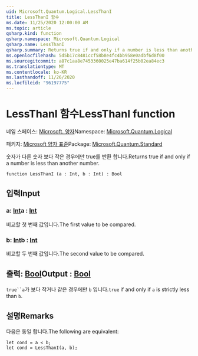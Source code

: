 ```yaml
---
uid: Microsoft.Quantum.Logical.LessThanI
title: LessThanI 함수
ms.date: 11/25/2020 12:00:00 AM
ms.topic: article
qsharp.kind: function
qsharp.namespace: Microsoft.Quantum.Logical
qsharp.name: LessThanI
qsharp.summary: Returns true if and only if a number is less than another number.
ms.openlocfilehash: 5d5b17c8481ccf58b8e4fc4bb958e0adbf6d8f00
ms.sourcegitcommit: a87c1aa8e7453360025e47ba614f25b02ea84ec3
ms.translationtype: MT
ms.contentlocale: ko-KR
ms.lasthandoff: 11/26/2020
ms.locfileid: "96197775"
---
```

# <a name="lessthani-function"></a><span data-ttu-id="55d56-102">LessThanI 함수</span><span class="sxs-lookup"><span data-stu-id="55d56-102">LessThanI function</span></span>

<span data-ttu-id="55d56-103">네임 스페이스: [Microsoft. 양자](xref:Microsoft.Quantum.Logical)</span><span class="sxs-lookup"><span data-stu-id="55d56-103">Namespace: [Microsoft.Quantum.Logical](xref:Microsoft.Quantum.Logical)</span></span>

<span data-ttu-id="55d56-104">패키지: [Microsoft 양자 표준](https://nuget.org/packages/Microsoft.Quantum.Standard)</span><span class="sxs-lookup"><span data-stu-id="55d56-104">Package: [Microsoft.Quantum.Standard](https://nuget.org/packages/Microsoft.Quantum.Standard)</span></span>


<span data-ttu-id="55d56-105">숫자가 다른 숫자 보다 작은 경우에만 true를 반환 합니다.</span><span class="sxs-lookup"><span data-stu-id="55d56-105">Returns true if and only if a number is less than another number.</span></span>

```qsharp
function LessThanI (a : Int, b : Int) : Bool
```


## <a name="input"></a><span data-ttu-id="55d56-106">입력</span><span class="sxs-lookup"><span data-stu-id="55d56-106">Input</span></span>

### <a name="a--int"></a><span data-ttu-id="55d56-107">a: [Int](xref:microsoft.quantum.lang-ref.int)</span><span class="sxs-lookup"><span data-stu-id="55d56-107">a : [Int](xref:microsoft.quantum.lang-ref.int)</span></span>

<span data-ttu-id="55d56-108">비교할 첫 번째 값입니다.</span><span class="sxs-lookup"><span data-stu-id="55d56-108">The first value to be compared.</span></span>


### <a name="b--int"></a><span data-ttu-id="55d56-109">b: [Int](xref:microsoft.quantum.lang-ref.int)</span><span class="sxs-lookup"><span data-stu-id="55d56-109">b : [Int](xref:microsoft.quantum.lang-ref.int)</span></span>

<span data-ttu-id="55d56-110">비교할 두 번째 값입니다.</span><span class="sxs-lookup"><span data-stu-id="55d56-110">The second value to be compared.</span></span>



## <a name="output--bool"></a><span data-ttu-id="55d56-111">출력: [Bool](xref:microsoft.quantum.lang-ref.bool)</span><span class="sxs-lookup"><span data-stu-id="55d56-111">Output : [Bool](xref:microsoft.quantum.lang-ref.bool)</span></span>

<span data-ttu-id="55d56-112">`true``a`가 보다 작거나 같은 경우에만 `b` 입니다.</span><span class="sxs-lookup"><span data-stu-id="55d56-112">`true` if and only if `a` is strictly less than `b`.</span></span>

## <a name="remarks"></a><span data-ttu-id="55d56-113">설명</span><span class="sxs-lookup"><span data-stu-id="55d56-113">Remarks</span></span>

<span data-ttu-id="55d56-114">다음은 동일 합니다.</span><span class="sxs-lookup"><span data-stu-id="55d56-114">The following are equivalent:</span></span>

```Q#
let cond = a < b;
let cond = LessThanI(a, b);
```